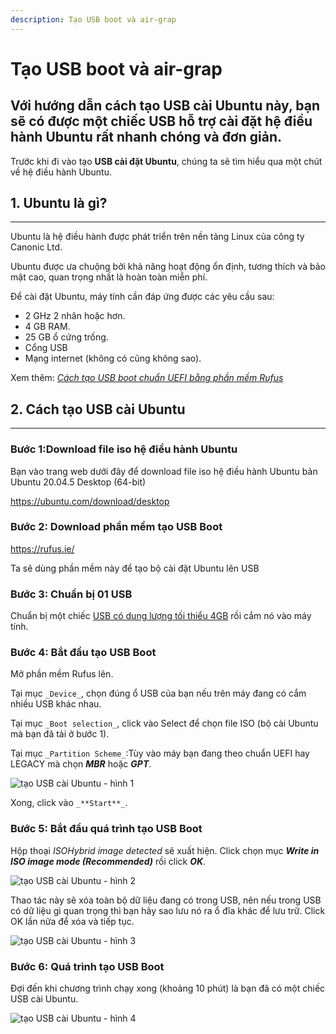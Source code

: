 ```yaml
---
description: Tạo USB boot và air-grap
---
```


Tạo USB boot và air-grap
==========================


Với hướng dẫn cách tạo USB cài Ubuntu này, bạn sẽ có được một chiếc USB hỗ trợ cài đặt hệ điều hành Ubuntu rất nhanh chóng và đơn giản.
-------------

Trước khi đi vào tạo **USB cài đặt Ubuntu**, chúng ta sẽ tìm hiểu qua một chút về hệ điều hành Ubuntu.

## **1\. Ubuntu là gì?**
---------------------

Ubuntu là hệ điều hành được phát triển trên nền tảng Linux của công ty Canonic Ltd.

Ubuntu được ưa chuộng bởi khả năng hoạt động ổn định, tương thích và bảo mật cao, quan trọng nhất là hoàn toàn miễn phí.

Để cài đặt Ubuntu, máy tính cần đáp ứng được các yêu cầu sau:

*   2 GHz 2 nhân hoặc hơn.
*   4 GB RAM.
*   25 GB ổ cứng trống.
*   Cổng USB
*   Mạng internet (không có cũng không sao).

Xem thêm: _[Cách tạo USB boot chuẩn UEFI bằng phần mềm Rufus](https://fptshop.com.vn/tin-tuc/thu-thuat/cach-tao-usb-boot-chuan-uefi-bang-phan-mem-rufus-128321 "Cách tạo USB boot chuẩn UEFI bằng phần mềm Rufus")_

## **2\. Cách tạo USB cài Ubuntu**
-------------------------------

### **Bước 1:Download file iso hệ điều hành Ubuntu**   

Bạn vào trang web dưới đây để download file iso hệ điều hành Ubuntu bản Ubuntu 20.04.5 Desktop (64-bit)

https://ubuntu.com/download/desktop


### **Bước 2: Download phần mềm tạo USB Boot** 


https://rufus.ie/

Ta sẽ dùng phần mềm này để tạo bộ cài đặt Ubuntu lên USB

### **Bước 3: Chuẩn bị 01 USB** 

Chuẩn bị một chiếc [USB có dung lượng tối thiểu 4GB](https://fptshop.com.vn/phu-kien/usb-o-cung "Tham khảo usb có dung lượng 4GB tại FPTShop") rồi cắm nó vào máy tính.

### **Bước 4: Bắt đầu tạo USB Boot** 

Mở phần mềm Rufus lên.

Tại mục `_Device_`, chọn đúng ổ USB của bạn nếu trên máy đang có cắm nhiều USB khác nhau.

Tại mục `_Boot selection_`, click vào Select để chọn file ISO (bộ cài Ubuntu mà bạn đã tải ở bước 1).

Tại mục `_Partition Scheme_`:Tùy vào máy bạn đang theo chuẩn UEFI hay LEGACY mà chọn **_MBR_** hoặc **_GPT_**.

![tạo USB cài Ubuntu - hình 1](https://images.fpt.shop/unsafe/filters:quality(90)/fptshop.com.vn/uploads/images/tin-tuc/128692/Originals/tao-usb-cai-ubuntu-bang-rufus-5.jpg)

Xong, click vào `_**Start**_`.

### **Bước 5: Bắt đầu quá trình tạo USB Boot** 

Hộp thoại _ISOHybrid image detected_ sẽ xuất hiện. Click chọn mục **_Write in ISO image mode (Recommended)_** rồi click **_OK_**.

![tạo USB cài Ubuntu - hình 2](https://images.fpt.shop/unsafe/filters:quality(90)/fptshop.com.vn/uploads/images/tin-tuc/128692/Originals/tao-usb-cai-ubuntu-bang-rufus-6.jpg)

Thao tác này sẽ xóa toàn bộ dữ liệu đang có trong USB, nên nếu trong USB có dữ liệu gì quan trọng thì bạn hãy sao lưu nó ra ổ đĩa khác để lưu trữ. Click OK lần nữa để xóa và tiếp tục.

![tạo USB cài Ubuntu - hình 3](https://images.fpt.shop/unsafe/filters:quality(90)/fptshop.com.vn/uploads/images/tin-tuc/128692/Originals/tao-usb-cai-ubuntu-bang-rufus-7.jpg)

### **Bước 6: Quá trình tạo USB Boot** 

Đợi đến khi chương trình chạy xong (khoảng 10 phút) là bạn đã có một chiếc USB cài Ubuntu.

![tạo USB cài Ubuntu - hình 4](https://images.fpt.shop/unsafe/filters:quality(90)/fptshop.com.vn/uploads/images/tin-tuc/128692/Originals/tao-usb-cai-ubuntu-bang-rufus-8.jpg)

